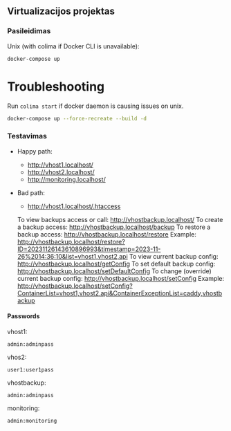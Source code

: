 ## Virtualizacijos projektas

### Pasileidimas

Unix (with colima if Docker CLI is unavailable):

```bash
docker-compose up
```

# Troubleshooting

Run `colima start` if docker daemon is causing issues on unix.

```bash
docker-compose up --force-recreate --build -d
```

### Testavimas

- Happy path:
  - http://vhost1.localhost/
  - http://vhost2.localhost/
  - http://monitoring.localhost/
- Bad path:
  - http://vhost1.localhost/.htaccess

  To view backups access or call: http://vhostbackup.localhost/
  To create a backup access: http://vhostbackup.localhost/backup
  To restore a backup access: http://vhostbackup.localhost/restore
  Example: http://vhostbackup.localhost/restore?ID=20231126143610896993&timestamp=2023-11-26%2014:36:10&list=vhost1,vhost2,api
  To view current backup config: http://vhostbackup.localhost/getConfig
  To set default backup config: http://vhostbackup.localhost/setDefaultConfig
  To change (override) current backup config: http://vhostbackup.localhost/setConfig
  Example: http://vhostbackup.localhost/setConfig?ContainerList=vhost1,vhost2,api&ContainerExceptionList=caddy,vhostbackup

#### Passwords

vhost1:

    admin:adminpass

vhos2:

    user1:user1pass

vhostbackup:

    admin:adminpass

monitoring:

    admin:monitoring
